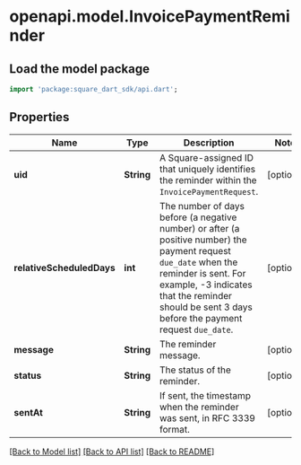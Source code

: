 # openapi.model.InvoicePaymentReminder

## Load the model package
```dart
import 'package:square_dart_sdk/api.dart';
```

## Properties
Name | Type | Description | Notes
------------ | ------------- | ------------- | -------------
**uid** | **String** | A Square-assigned ID that uniquely identifies the reminder within the `InvoicePaymentRequest`. | [optional] 
**relativeScheduledDays** | **int** | The number of days before (a negative number) or after (a positive number) the payment request `due_date` when the reminder is sent. For example, -3 indicates that the reminder should be sent 3 days before the payment request `due_date`. | [optional] 
**message** | **String** | The reminder message. | [optional] 
**status** | **String** | The status of the reminder. | [optional] 
**sentAt** | **String** | If sent, the timestamp when the reminder was sent, in RFC 3339 format. | [optional] 

[[Back to Model list]](../README.md#documentation-for-models) [[Back to API list]](../README.md#documentation-for-api-endpoints) [[Back to README]](../README.md)


